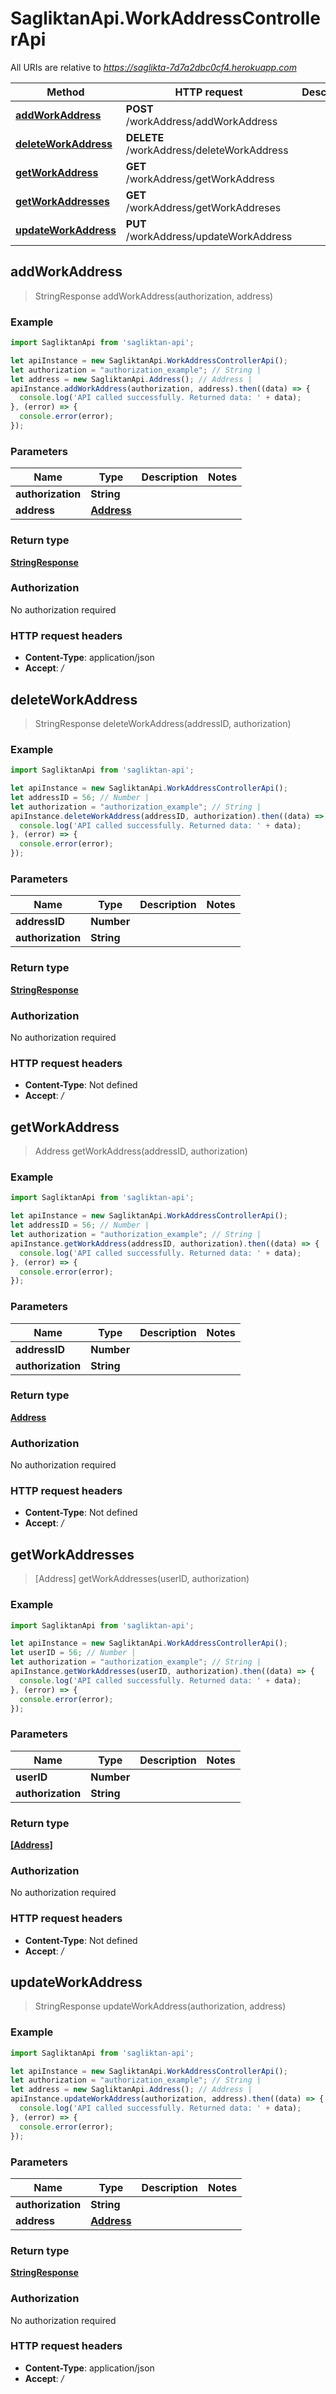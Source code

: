 # SagliktanApi.WorkAddressControllerApi

All URIs are relative to *https://saglikta-7d7a2dbc0cf4.herokuapp.com*

Method | HTTP request | Description
------------- | ------------- | -------------
[**addWorkAddress**](WorkAddressControllerApi.md#addWorkAddress) | **POST** /workAddress/addWorkAddress | 
[**deleteWorkAddress**](WorkAddressControllerApi.md#deleteWorkAddress) | **DELETE** /workAddress/deleteWorkAddress | 
[**getWorkAddress**](WorkAddressControllerApi.md#getWorkAddress) | **GET** /workAddress/getWorkAddress | 
[**getWorkAddresses**](WorkAddressControllerApi.md#getWorkAddresses) | **GET** /workAddress/getWorkAddreses | 
[**updateWorkAddress**](WorkAddressControllerApi.md#updateWorkAddress) | **PUT** /workAddress/updateWorkAddress | 



## addWorkAddress

> StringResponse addWorkAddress(authorization, address)



### Example

```javascript
import SagliktanApi from 'sagliktan-api';

let apiInstance = new SagliktanApi.WorkAddressControllerApi();
let authorization = "authorization_example"; // String | 
let address = new SagliktanApi.Address(); // Address | 
apiInstance.addWorkAddress(authorization, address).then((data) => {
  console.log('API called successfully. Returned data: ' + data);
}, (error) => {
  console.error(error);
});

```

### Parameters


Name | Type | Description  | Notes
------------- | ------------- | ------------- | -------------
 **authorization** | **String**|  | 
 **address** | [**Address**](Address.md)|  | 

### Return type

[**StringResponse**](StringResponse.md)

### Authorization

No authorization required

### HTTP request headers

- **Content-Type**: application/json
- **Accept**: */*


## deleteWorkAddress

> StringResponse deleteWorkAddress(addressID, authorization)



### Example

```javascript
import SagliktanApi from 'sagliktan-api';

let apiInstance = new SagliktanApi.WorkAddressControllerApi();
let addressID = 56; // Number | 
let authorization = "authorization_example"; // String | 
apiInstance.deleteWorkAddress(addressID, authorization).then((data) => {
  console.log('API called successfully. Returned data: ' + data);
}, (error) => {
  console.error(error);
});

```

### Parameters


Name | Type | Description  | Notes
------------- | ------------- | ------------- | -------------
 **addressID** | **Number**|  | 
 **authorization** | **String**|  | 

### Return type

[**StringResponse**](StringResponse.md)

### Authorization

No authorization required

### HTTP request headers

- **Content-Type**: Not defined
- **Accept**: */*


## getWorkAddress

> Address getWorkAddress(addressID, authorization)



### Example

```javascript
import SagliktanApi from 'sagliktan-api';

let apiInstance = new SagliktanApi.WorkAddressControllerApi();
let addressID = 56; // Number | 
let authorization = "authorization_example"; // String | 
apiInstance.getWorkAddress(addressID, authorization).then((data) => {
  console.log('API called successfully. Returned data: ' + data);
}, (error) => {
  console.error(error);
});

```

### Parameters


Name | Type | Description  | Notes
------------- | ------------- | ------------- | -------------
 **addressID** | **Number**|  | 
 **authorization** | **String**|  | 

### Return type

[**Address**](Address.md)

### Authorization

No authorization required

### HTTP request headers

- **Content-Type**: Not defined
- **Accept**: */*


## getWorkAddresses

> [Address] getWorkAddresses(userID, authorization)



### Example

```javascript
import SagliktanApi from 'sagliktan-api';

let apiInstance = new SagliktanApi.WorkAddressControllerApi();
let userID = 56; // Number | 
let authorization = "authorization_example"; // String | 
apiInstance.getWorkAddresses(userID, authorization).then((data) => {
  console.log('API called successfully. Returned data: ' + data);
}, (error) => {
  console.error(error);
});

```

### Parameters


Name | Type | Description  | Notes
------------- | ------------- | ------------- | -------------
 **userID** | **Number**|  | 
 **authorization** | **String**|  | 

### Return type

[**[Address]**](Address.md)

### Authorization

No authorization required

### HTTP request headers

- **Content-Type**: Not defined
- **Accept**: */*


## updateWorkAddress

> StringResponse updateWorkAddress(authorization, address)



### Example

```javascript
import SagliktanApi from 'sagliktan-api';

let apiInstance = new SagliktanApi.WorkAddressControllerApi();
let authorization = "authorization_example"; // String | 
let address = new SagliktanApi.Address(); // Address | 
apiInstance.updateWorkAddress(authorization, address).then((data) => {
  console.log('API called successfully. Returned data: ' + data);
}, (error) => {
  console.error(error);
});

```

### Parameters


Name | Type | Description  | Notes
------------- | ------------- | ------------- | -------------
 **authorization** | **String**|  | 
 **address** | [**Address**](Address.md)|  | 

### Return type

[**StringResponse**](StringResponse.md)

### Authorization

No authorization required

### HTTP request headers

- **Content-Type**: application/json
- **Accept**: */*

